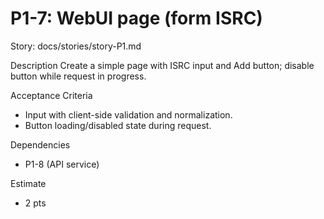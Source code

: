 # P1-7: WebUI page (form ISRC)

Story: docs/stories/story-P1.md

Description
Create a simple page with ISRC input and Add button; disable button while request in progress.

Acceptance Criteria
- Input with client-side validation and normalization.
- Button loading/disabled state during request.

Dependencies
- P1-8 (API service)

Estimate
- 2 pts
